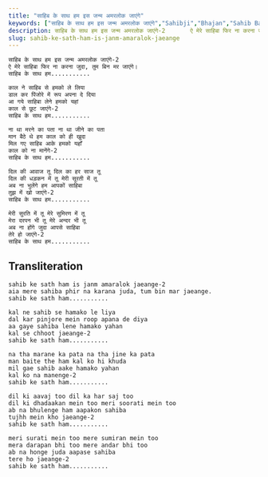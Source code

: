 ```yaml
---
title: "साहिब के साथ हम इस जन्म अमरलोक जाएंगे"
keywords: ["साहिब के साथ हम इस जन्म अमरलोक जाएंगे","Sahibji","Bhajan","Sahib Bandgi Bhajan","Sant Kabir Bhajan","bhajan lyrics","साहिब बंदगी भजन","भजन"]
description: साहिब के साथ हम इस जन्म अमरलोक जाएंगे-2       ऐ मेरे साहिबा फिर ना करना जुदा, तुम बिन मर जाएंगे।       साहिब के साथ हम...........          काल ने सा
slug: sahib-ke-sath-ham-is-janm-amaralok-jaeange
---
```


  
    साहिब के साथ हम इस जन्म अमरलोक जाएंगे-2  
    ऐ मेरे साहिबा फिर ना करना जुदा, तुम बिन मर जाएंगे।  
    साहिब के साथ हम...........  
  
    काल ने साहिब से हमको ले लिया  
    डाल कर पिंजोरे में रूप अपना दे दिया  
    आ गये साहिबा लेने हमको यहां  
    काल से छूट जाएंगे-2  
    साहिब के साथ हम...........  
  
    ना था मरने का पता ना था जीने का पता  
    मान बैठे थे हम काल को ही खुदा  
    मिल गए साहिब आके हमको यहाँ  
    काल को ना मानेंगे-2  
    साहिब के साथ हम...........  
  
    दिल की आवाज तू दिल का हर साज तू  
    दिल की धड़कन में तू मेरी सूरती में तू  
    अब ना भुलेंगे हम आपकों साहिबा  
    तुझ में खो जाएंगे-2  
    साहिब के साथ हम...........  
  
    मेरी सुरति में तू मेरे सुमिरण में तू  
    मेरा दरपन भी तू मेरे अन्दर भी तू  
    अब ना होंगे जुदा आपसे साहिबा  
    तेरे हो जाएंगे-2  
    साहिब के साथ हम...........  


## Transliteration

  
    sahib ke sath ham is janm amaralok jaeange-2  
    aia mere sahiba phir na karana juda, tum bin mar jaeange.  
    sahib ke sath ham...........  
  
    kal ne sahib se hamako le liya  
    dal kar pinjore mein roop apana de diya  
    aa gaye sahiba lene hamako yahan  
    kal se chhoot jaeange-2  
    sahib ke sath ham...........  
  
    na tha marane ka pata na tha jine ka pata  
    man baite the ham kal ko hi khuda  
    mil gae sahib aake hamako yahan  
    kal ko na manenge-2  
    sahib ke sath ham...........  
  
    dil ki aavaj too dil ka har saj too  
    dil ki dhadaakan mein too meri soorati mein too  
    ab na bhulenge ham aapakon sahiba  
    tujhh mein kho jaeange-2  
    sahib ke sath ham...........  
  
    meri surati mein too mere sumiran mein too  
    mera darapan bhi too mere andar bhi too  
    ab na honge juda aapase sahiba  
    tere ho jaeange-2  
    sahib ke sath ham...........  

  